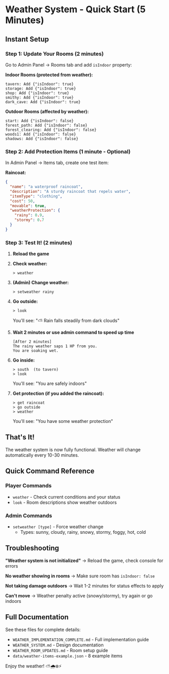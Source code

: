 # Weather System - Quick Start (5 Minutes)

## Instant Setup

### Step 1: Update Your Rooms (2 minutes)

Go to Admin Panel → Rooms tab and add `isIndoor` property:

**Indoor Rooms (protected from weather):**
```
tavern: Add {"isIndoor": true}
storage: Add {"isIndoor": true}
shop: Add {"isIndoor": true}
smithy: Add {"isIndoor": true}
dark_cave: Add {"isIndoor": true}
```

**Outdoor Rooms (affected by weather):**
```
start: Add {"isIndoor": false}
forest_path: Add {"isIndoor": false}
forest_clearing: Add {"isIndoor": false}
woods1: Add {"isIndoor": false}
shadows: Add {"isIndoor": false}
```

### Step 2: Add Protection Items (1 minute - Optional)

In Admin Panel → Items tab, create one test item:

**Raincoat:**
```json
{
  "name": "a waterproof raincoat",
  "description": "A sturdy raincoat that repels water",
  "itemType": "clothing",
  "cost": 50,
  "movable": true,
  "weatherProtection": {
    "rainy": 0.9,
    "stormy": 0.7
  }
}
```

### Step 3: Test It! (2 minutes)

1. **Reload the game**
   
2. **Check weather:**
   ```
   > weather
   ```

3. **(Admin) Change weather:**
   ```
   > setweather rainy
   ```

4. **Go outside:**
   ```
   > look
   ```
   You'll see: "⛅ Rain falls steadily from dark clouds"

5. **Wait 2 minutes or use admin command to speed up time**
   ```
   [After 2 minutes]
   The rainy weather saps 1 HP from you.
   You are soaking wet.
   ```

6. **Go inside:**
   ```
   > south  (to tavern)
   > look
   ```
   You'll see: "You are safely indoors"

7. **Get protection (if you added the raincoat):**
   ```
   > get raincoat
   > go outside
   > weather
   ```
   You'll see: "You have some weather protection"

## That's It!

The weather system is now fully functional. Weather will change automatically every 10-30 minutes.

## Quick Command Reference

### Player Commands
- `weather` - Check current conditions and your status
- `look` - Room descriptions show weather outdoors

### Admin Commands
- `setweather [type]` - Force weather change
  - Types: sunny, cloudy, rainy, snowy, stormy, foggy, hot, cold

## Troubleshooting

**"Weather system is not initialized"**
→ Reload the game, check console for errors

**No weather showing in rooms**
→ Make sure room has `isIndoor: false`

**Not taking damage outdoors**
→ Wait 1-2 minutes for status effects to apply

**Can't move**
→ Weather penalty active (snowy/stormy), try again or go indoors

## Full Documentation

See these files for complete details:
- `WEATHER_IMPLEMENTATION_COMPLETE.md` - Full implementation guide
- `WEATHER_SYSTEM.md` - Design documentation
- `WEATHER_ROOM_UPDATES.md` - Room setup guide
- `data/weather-items-example.json` - 8 example items

Enjoy the weather! ⛅🌧️❄️⚡
